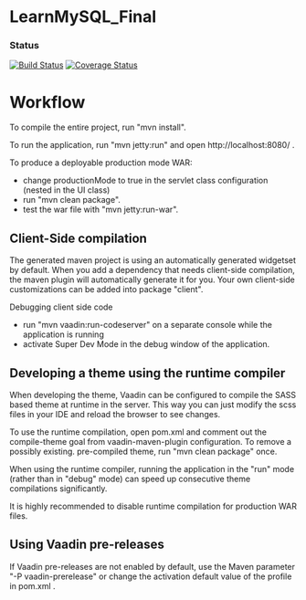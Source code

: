 LearnMySQL_Final
==============

### Status
[![Build Status](https://travis-ci.org/TottemhamHotcarl/LearnMySQL_ENDGAME.png)](https://travis-ci.org/TottemhamHotcarl/LearnMySQL_ENDGAME)
<a href='https://coveralls.io/github/TottemhamHotcarl/LearnMySQL_ENDGAME?branch=master'><img src='https://coveralls.io/repos/github/TottemhamHotcarl/LearnMySQL_ENDGAME/badge.png?branch=master' alt='Coverage Status' /></a>


Workflow
========

To compile the entire project, run "mvn install".

To run the application, run "mvn jetty:run" and open http://localhost:8080/ .

To produce a deployable production mode WAR:
- change productionMode to true in the servlet class configuration (nested in the UI class)
- run "mvn clean package".
- test the war file with "mvn jetty:run-war".

Client-Side compilation
-------------------------

The generated maven project is using an automatically generated widgetset by default. 
When you add a dependency that needs client-side compilation, the maven plugin will 
automatically generate it for you. Your own client-side customizations can be added into
package "client".

Debugging client side code
  - run "mvn vaadin:run-codeserver" on a separate console while the application is running
  - activate Super Dev Mode in the debug window of the application.

Developing a theme using the runtime compiler
-------------------------

When developing the theme, Vaadin can be configured to compile the SASS based
theme at runtime in the server. This way you can just modify the scss files in
your IDE and reload the browser to see changes.

To use the runtime compilation, open pom.xml and comment out the compile-theme 
goal from vaadin-maven-plugin configuration. To remove a possibly existing. 
pre-compiled theme, run "mvn clean package" once.

When using the runtime compiler, running the application in the "run" mode 
(rather than in "debug" mode) can speed up consecutive theme compilations
significantly.

It is highly recommended to disable runtime compilation for production WAR files.

Using Vaadin pre-releases
-------------------------

If Vaadin pre-releases are not enabled by default, use the Maven parameter
"-P vaadin-prerelease" or change the activation default value of the profile in pom.xml .
